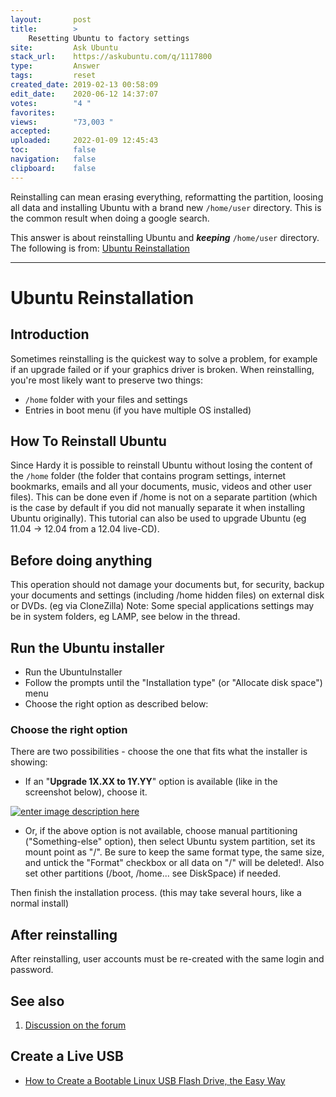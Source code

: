 ```yaml
---
layout:       post
title:        >
    Resetting Ubuntu to factory settings
site:         Ask Ubuntu
stack_url:    https://askubuntu.com/q/1117800
type:         Answer
tags:         reset
created_date: 2019-02-13 00:58:09
edit_date:    2020-06-12 14:37:07
votes:        "4 "
favorites:    
views:        "73,003 "
accepted:     
uploaded:     2022-01-09 12:45:43
toc:          false
navigation:   false
clipboard:    false
---
```


Reinstalling can mean erasing everything, reformatting the partition, loosing all data and installing Ubuntu with a brand new `/home/user` directory. This is the common result when doing a google search.

This answer is about reinstalling Ubuntu and ***keeping*** `/home/user` directory. The following is from: [Ubuntu Reinstallation][1]


----------


# Ubuntu Reinstallation

## Introduction

Sometimes reinstalling is the quickest way to solve a problem, for example if an upgrade failed or if your graphics driver is broken. When reinstalling, you're most likely want to preserve two things:

-    `/home` folder with your files and settings
-    Entries in boot menu (if you have multiple OS installed) 

## How To Reinstall Ubuntu

Since Hardy it is possible to reinstall Ubuntu without losing the content of the `/home` folder (the folder that contains program settings, internet bookmarks, emails and all your documents, music, videos and other user files). This can be done even if /home is not on a separate partition (which is the case by default if you did not manually separate it when installing Ubuntu originally). This tutorial can also be used to upgrade Ubuntu (eg 11.04 -> 12.04 from a 12.04 live-CD).

## Before doing anything

This operation should not damage your documents but, for security, backup your documents and settings (including /home hidden files) on external disk or DVDs. (eg via CloneZilla) Note: Some special applications settings may be in system folders, eg LAMP, see below in the thread.

## Run the Ubuntu installer

-    Run the UbuntuInstaller
-    Follow the prompts until the "Installation type" (or "Allocate disk space") menu
-    Choose the right option as described below: 

### Choose the right option

There are two possibilities - choose the one that fits what the installer is showing:

- If an "**Upgrade 1X.XX to 1Y.YY**" option is available (like in the screenshot below), choose it. 

[![enter image description here][2]][2]


- Or, if the above option is not available, choose manual partitioning ("Something-else" option), then select Ubuntu system partition, set its mount point as "/". Be sure to keep the same format type, the same size, and untick the "Format" checkbox or all data on "/" will be deleted!. Also set other partitions (/boot, /home... see DiskSpace) if needed.

Then finish the installation process. (this may take several hours, like a normal install)

## After reinstalling

After reinstalling, user accounts must be re-created with the same login and password.

## See also

  1.  [Discussion on the forum][3]

## Create a Live USB

- [How to Create a Bootable Linux USB Flash Drive, the Easy Way][4]


  [1]: https://help.ubuntu.com/community/UbuntuReinstallation
  [2]: http://i.stack.imgur.com/Su5Ay.png
  [3]: https://ubuntuforums.org/showthread.php?p=11770332#post11770332
  [4]: https://www.howtogeek.com/howto/linux/create-a-bootable-ubuntu-usb-flash-drive-the-easy-way/
